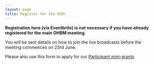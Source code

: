 ```yaml
---
layout: page
title: Register for the OSR!
---
```


**Registration here (via Eventbrite) is not necessary if you have already registered for the main OHBM meeting.**

You will be sent details on how to join the live broadcasts before the meeting commences on 23rd June.

Please also use this form to apply for our [Participant mini-grants](https://ohbm.github.io/osr2020/access/#mini-grants)

<div id="eventbrite-widget-container-108179533898"></div>

<script src="https://www.eventbrite.co.uk/static/widgets/eb_widgets.js"></script>

<script type="text/javascript">
    var exampleCallback = function() {
        console.log('Order complete!');
    };

    window.EBWidgets.createWidget({
        // Required
        widgetType: 'checkout',
        eventId: '108179533898',
        iframeContainerId: 'eventbrite-widget-container-108179533898',

        // Optional
        // iframeContainerHeight: 425,  // Widget height in pixels. Defaults to a minimum of 425px if not provided
        iframeContainerHeight: 650,  // Widget height in pixels. Defaults to a minimum of 425px if not provided
        onOrderComplete: exampleCallback  // Method called when an order has successfully completed
    });
</script>

